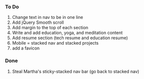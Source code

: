 ### To Do


1. Change text in nav to be in one line 
1. Add jQuery Smooth scroll
1. Add margin to the top of each section
1. Write and add education, yoga, and meditation content
1. Add resume section (tech resume and education resume)
1. Mobile = stacked nav and stacked projects
1. add a favicon


### Done
1. Steal Martha's sticky-stacked nav bar
  (go back to stacked nav)
